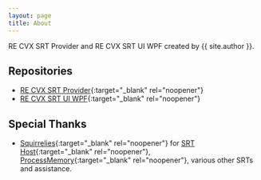 ```yaml
---
layout: page
title: About
---
```

RE CVX SRT Provider and RE CVX SRT UI WPF created by {{ site.author }}.

## Repositories

* [RE CVX SRT Provider](https://github.com/kapdap/re-cvx-srt-provider/){:target="_blank" rel="noopener"}
* [RE CVX SRT UI WPF](https://github.com/kapdap/re-cvx-srt-ui-wpf/){:target="_blank" rel="noopener"}

## Special Thanks

* [Squirrelies](https://github.com/Squirrelies){:target="_blank" rel="noopener"} for [SRT Host](https://github.com/Squirrelies/SRTHost/){:target="_blank" rel="noopener"}, [ProcessMemory](https://github.com/Squirrelies/ProcessMemory){:target="_blank" rel="noopener"}, various other SRTs and assistance.
